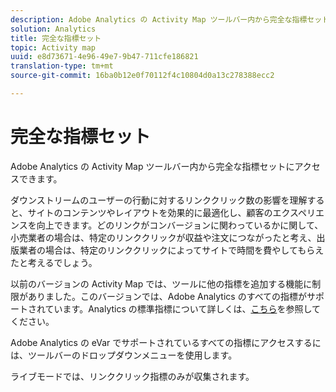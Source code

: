 ```yaml
---
description: Adobe Analytics の Activity Map ツールバー内から完全な指標セットにアクセスできます。
solution: Analytics
title: 完全な指標セット
topic: Activity map
uuid: e8d73671-4e96-49e7-9b47-711cfe186821
translation-type: tm+mt
source-git-commit: 16ba0b12e0f70112f4c10804d0a13c278388ecc2

---
```



# 完全な指標セット

Adobe Analytics の Activity Map ツールバー内から完全な指標セットにアクセスできます。

ダウンストリームのユーザーの行動に対するリンククリック数の影響を理解すると、サイトのコンテンツやレイアウトを効果的に最適化し、顧客のエクスペリエンスを向上できます。どのリンクがコンバージョンに関わっているかに関して、小売業者の場合は、特定のリンククリックが収益や注文につながったと考え、出版業者の場合は、特定のリンククリックによってサイトで時間を費やしてもらえたと考えるでしょう。

以前のバージョンの Activity Map では、ツールに他の指標を追加する機能に制限がありました。このバージョンでは、Adobe Analytics のすべての指標がサポートされています。Analytics の標準指標について詳しくは、[こちら](https://marketing.adobe.com/resources/help/en_US/reference/metrics.html)を参照してください。

Adobe Analytics の eVar でサポートされているすべての指標にアクセスするには、ツールバーのドロップダウンメニューを使用します。

ライブモードでは、リンククリック指標のみが収集されます。
